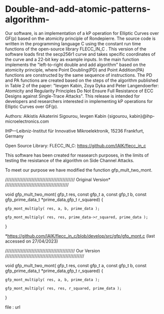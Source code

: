 # Double-and-add-atomic-patterns-algorithm-
Our software, is an implementation of a kP operation for Elliptic Curves over GF(p) based on the atomicity principle of Rondepierre. 
The source code is written in the programming language C using the constant run time functions of the open-source library FLECC_IN_C .
This version of the software loads first the secp256r1 curve and takes specific coordinates of the curve and a 22-bit key as example inputs.
In the main function implements the "left-to-right double and add algorithm" based on the atomicity principle,
where Point Doubling(PD) and Point Addition(PA) functions are constructed by the same sequence of instructions.
The PD and PA functions are created based on the steps of the algorithm published in Table 2 of the paper:
"Ievgen Kabin, Zoya Dyka and Peter Langendoerfer: Atomicity and Regularity Principles Do Not Ensure Full Resistance of ECC Designs against Single-Trace Attacks".
This release is intended for developers and researchers interested in implementing kP operations for Elliptic Curves over GF(p).


Authors: Alkistis Aikaterini Sigourou, Ievgen Kabin 
{sigourou, kabin}@ihp-microelectronics.com

IHP—Leibniz-Institut für Innovative Mikroelektronik, 15236 Frankfurt, Germany

Open Source Library: FLECC_IN_C: https://github.com/IAIK/flecc_in_c

This software has been created for reasearch purposes, in the limits of testing the resistance of the algorithm on Side Channel Attacks.

To meet our purpose we have modified the function gfp_mult_two_mont.

/////////////////////////////////////////////  Original Version*   /////////////////////////////////////////

void gfp_mult_two_mont( gfp_t res, const gfp_t a, const gfp_t b, const gfp_prime_data_t *prime_data,gfp_t r_squared) {

    gfp_mont_multiply( res, a, b, prime_data );
    
    gfp_mont_multiply( res, res, prime_data->r_squared, prime_data );
}

*https://github.com/IAIK/flecc_in_c/blob/develop/src/gfp/gfp_mont.c (last accessed on 27/04/2023)


/////////////////////////////////////////////  Our Version  ///////////////////////////////////////////////////

void gfp_mult_two_mont( gfp_t res, const gfp_t a, const gfp_t b, const gfp_prime_data_t *prime_data,gfp_t r_squared) {

    gfp_mont_multiply( res, a, b, prime_data );
    
    gfp_mont_multiply( res, res, r_squared, prime_data );
}

file : url

